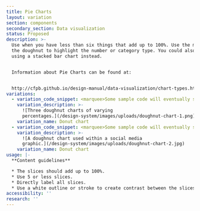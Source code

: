 ```yaml
---
title: Pie Charts
layout: variation
section: components
secondary_section: Data visualization
status: Proposed
description: >-
  Use when you have less than six things that add up to 100%. Use the middle of
  the doughnut to highlight the number or category type. You could also consider
  using a stacked bar chart instead.


  Information about Pie Charts can be found at:


  http://cfpb.github.io/design-manual/data-visualization/chart-types.html#pie-or-doughnut-charts
variations:
  - variation_code_snippet: <marquee>Some sample code will eventually show up here.</marquee>
    variation_description: >-
      ![Three doughnut charts of varying
      percentages.](/design-system/images/uploads/doughnut-chart-1.png)
    variation_name: Donut chart
  - variation_code_snippet: <marquee>Some sample code will eventually show up here.</marquee>
    variation_description: >-
      ![A doughnut chart used within a social media
      graphic.](/design-system/images/uploads/doughnut-chart-2.jpg)
    variation_name: Donut chart
usage: |-
  **Content guidelines**

  * The slices should add up to 100%.
  * Use 5 or less slices.
  * Directly label all slices.
  * Use a white outline or stroke to create contrast between the slices.
accessibility: ''
research: ''
---
```

